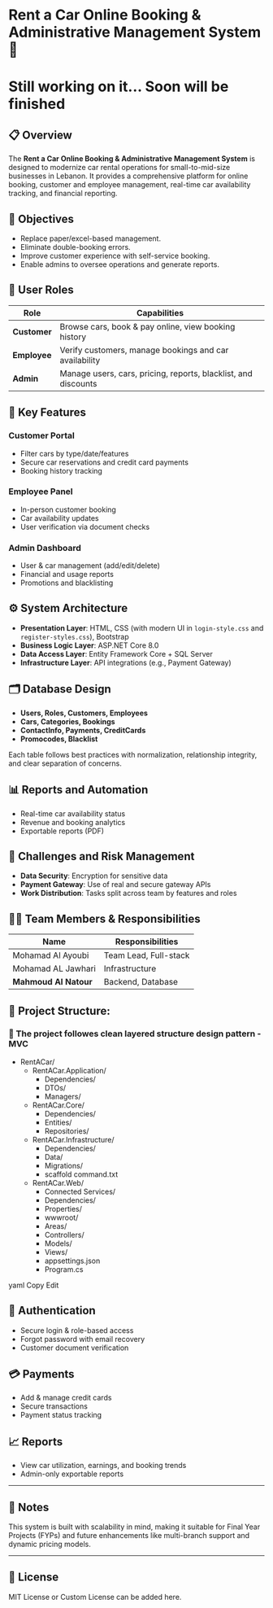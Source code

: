 # Rent a Car Online Booking & Administrative Management System 🚗

# Still working on it... Soon will be finished

## 📋 Overview

The **Rent a Car Online Booking & Administrative Management System** is designed to modernize car rental operations for small-to-mid-size businesses in Lebanon. It provides a comprehensive platform for online booking, customer and employee management, real-time car availability tracking, and financial reporting.

## 🎯 Objectives

- Replace paper/excel-based management.
- Eliminate double-booking errors.
- Improve customer experience with self-service booking.
- Enable admins to oversee operations and generate reports.

## 👥 User Roles

| Role      | Capabilities |
|-----------|--------------|
| **Customer** | Browse cars, book & pay online, view booking history |
| **Employee** | Verify customers, manage bookings and car availability |
| **Admin** | Manage users, cars, pricing, reports, blacklist, and discounts |

## 🔧 Key Features

### Customer Portal
- Filter cars by type/date/features
- Secure car reservations and credit card payments
- Booking history tracking

### Employee Panel
- In-person customer booking
- Car availability updates
- User verification via document checks

### Admin Dashboard
- User & car management (add/edit/delete)
- Financial and usage reports
- Promotions and blacklisting

## ⚙️ System Architecture

- **Presentation Layer**: HTML, CSS (with modern UI in `login-style.css` and `register-styles.css`), Bootstrap
- **Business Logic Layer**: ASP.NET Core 8.0
- **Data Access Layer**: Entity Framework Core + SQL Server
- **Infrastructure Layer**: API integrations (e.g., Payment Gateway)

## 🗂️ Database Design

- **Users, Roles, Customers, Employees**
- **Cars, Categories, Bookings**
- **ContactInfo, Payments, CreditCards**
- **Promocodes, Blacklist**

Each table follows best practices with normalization, relationship integrity, and clear separation of concerns.

## 📊 Reports and Automation

- Real-time car availability status
- Revenue and booking analytics
- Exportable reports (PDF)

## 🚧 Challenges and Risk Management

- **Data Security**: Encryption for sensitive data
- **Payment Gateway**: Use of real and secure gateway APIs
- **Work Distribution**: Tasks split across team by features and roles

## 👨‍💻 Team Members & Responsibilities

| Name               | Responsibilities |
|--------------------|------------------|
| Mohamad Al Ayoubi | Team Lead, Full-stack |
| Mohamad AL Jawhari | Infrastructure|
| **Mahmoud Al Natour** | Backend, Database |


## 📁 Project Structure:
### 📁 The project followes clean layered structure design pattern - MVC

- RentACar/
  - RentACar.Application/
    - Dependencies/
    - DTOs/
    - Managers/
  - RentACar.Core/
    - Dependencies/
    - Entities/
    - Repositories/
  - RentACar.Infrastructure/
    - Dependencies/
    - Data/
    - Migrations/
    - scaffold command.txt
  - RentACar.Web/
    - Connected Services/
    - Dependencies/
    - Properties/
    - wwwroot/
    - Areas/
    - Controllers/
    - Models/
    - Views/
    - appsettings.json
    - Program.cs

yaml
Copy
Edit

## 🔐 Authentication

- Secure login & role-based access
- Forgot password with email recovery
- Customer document verification

## 💳 Payments

- Add & manage credit cards
- Secure transactions
- Payment status tracking

## 📈 Reports

- View car utilization, earnings, and booking trends
- Admin-only exportable reports

---

## 📌 Notes

This system is built with scalability in mind, making it suitable for Final Year Projects (FYPs) and future enhancements like multi-branch support and dynamic pricing models.

---

## 🔗 License

MIT License or Custom License can be added here.

